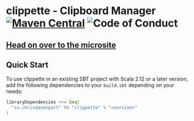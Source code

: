 # clippette - Clipboard Manager [![Maven Central](https://maven-badges.herokuapp.com/maven-central/io.chrisdavenport/clippette_2.12/badge.svg)](https://maven-badges.herokuapp.com/maven-central/io.chrisdavenport/clippette_2.12) ![Code of Conduct](https://img.shields.io/badge/Code%20of%20Conduct-Scala-blue.svg)

## [Head on over to the microsite](https://ChristopherDavenport.github.io/clippette)

## Quick Start

To use clippette in an existing SBT project with Scala 2.12 or a later version, add the following dependencies to your
`build.sbt` depending on your needs:

```scala
libraryDependencies ++= Seq(
  "io.chrisdavenport" %% "clippette" % "<version>"
)
```
